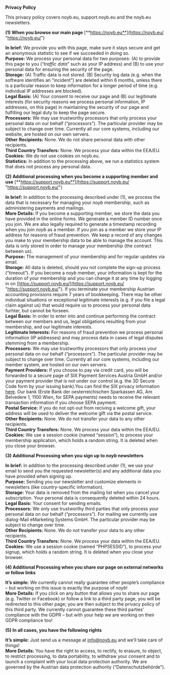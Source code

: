**Privacy Policy**

This privacy policy covers noyb.eu, support.noyb.eu and the noyb.eu newsletters.

**(1) When you browse our main page** [**https://noyb.eu**](https://noyb.eu/ "https://noyb.eu/")

**In brief:** We provide you with this page, make sure it stays secure and get an anonymous statistic to see if we succeeded in doing so.  
**Purpose:** We process your personal data for two purposes: (A) to provide this page to you (“_traffic data_” such as your IP address) and (B) to use your personal data for ensuring the security of the page.  
**Storage:** (A) Traffic data is not stored. (B) Security log data (e.g. when the software identifies an “incident”) are deleted within 6 months, unless there is a particular reason to keep information for a longer period of time (e.g. individual IP addresses are blocked).  
**Legal Basis:** (A) Your consent to receive our page and (B) our legitimate interests (for security reasons we process personal information, IP addresses, on this page) in maintaining the security of our page and fulfilling our legal duty to keep the page secure.  
**Processors:** We may use trustworthy processors that only process your personal data on our behalf (“processors”). The particular provider may be subject to change over time. Currently all our core systems, including our website, are hosted on our own servers.  
**Other** **Recipients:** None. We do not share personal data with other recipients.  
**Third Country Transfers:** None. We process your data within the EEA/EU.  
**Cookies:** We do not use cookies on noyb.eu.  
**Statistics:** In addition to the processing above, we run a statistics system that does not process any personal data.

**(2) Additional processing when you become a supporting member and use** [**https://support.noyb.eu**](https://support.noyb.eu/ "https://support.noyb.eu/")

**In brief:** In addition to the processing described under (1), we process the data that is necessary for managing your _noyb_ membership, such as administering payments and mailings.  
**More Details:** If you become a supporting member, we store the data you have provided in the online forms. We generate a member ID number once you join. We are also legally required to generate a timestamp recording when you join _noyb_ as a member. If you join as a member we store your IP address for reasons of fraud prevention. We keep a record of any changes you make to your membership data to be able to manage the account. This data is only stored in order to manage your membership (the contract between us).  
**Purpose:** The management of your membership and for regular updates via email.  
**Storage:** All data is deleted, should you not complete the sign-up process (“timeout”). If you become a _noyb_ member, your information is kept for the duration of your membership and you can change it at any time by logging in on [https://support.noyb.eu/](https://support.noyb.eu/ "https://support.noyb.eu/"). If you terminate your membership Austrian accounting provisions require 7 years of bookkeeping. There may be other individual situations or exceptional legitimate interests (e.g. if you file a legal claim against us) that would require us to process your personal data furhter, but cannot be forseen.  
**Legal Basis:** In order to enter into and continue performing the contract between our members and us, legal obligations resulting from your membership, and our legitimate interests.  
**Legitimate Interests:** For reasons of fraud prevention we process personal information (IP addresses) and may process data in cases of legal disputes stemming from a membership.  
**Processors:** We may use trustworthy processors that only process your personal data on our behalf (“processors”). The particular provider may be subject to change over time. Currently all our core systems, including our member system, are hosted on our own servers.  
**Payment Providers:** If you choose to pay via credit card, you will be forwarded to a secure page of SIX Payment Services Austria GmbH and/or your payment provider that is not under our control (e.g. the 3D Secure Code form by your issuing bank).You can find the SIX privacy information [here](https://www.six-payment-services.com/en/services/legal/privacy-statement.html "Current Document"). Our bank (Erste Bank der oesterreichischen Sparkassen AG, Am Belvedere 1, 1100 Wien, for SEPA payments) needs to receive the relevant transaction information if you choose SEPA payment.  
**Postal Service:** If you do not opt-out from reciving a welcome gift, your address will be used to deliver the welcome gift via the postal service.  
**Other Recipients:** None. We do not transfer your data to any other recipients.  
**Third Country Transfers:** None. We process your data within the EEA/EU.  
**Cookies:** We use a session cookie (named “session”), to process your membership application, which holds a random string. It is deleted when you close your browser.

**(3) Additional Processing when you sign up to _noyb_ newsletters**

**In brief:** In addition to the processing described under (1), we use your email to send you the requested newsletter(s) and any additional data you have provided when signing up.  
**Purpose:** Sending you our newsletter and customize elements in newsletters (like country-specific information).  
**Storage:** Your data is removed from the mailing list when you cancel your subscription. Your personal data is consequently deleted within 24 hours.  
**Legal Basis:** Your consent for sending emails.  
**Processors:** We only use trustworthy third parties that only process your personal data on our behalf (“processors”). For mailing we currently use dialog-Mail eMarketing Systems GmbH. The particular provider may be subject to change over time.  
**Other Recipients:** None. We do not transfer your data to any other recipients.  
**Third Country Transfers:** None. We process your data within the EEA/EU.  
**Cookies:** We use a session cookie (named “PHPSESSID”), to process your signup, which holds a random string. It is deleted when you close your browser.  

**(4) Additional Processing when you share our page on external networks or follow links**

**It’s simple:** We currently cannot really guarantee other people’s compliance – but working on this issue is exactly the purpose of _noyb_!  
**More Details:** If you click on any button that allows you to share our page (e.g. Twitter or Facebook) or follow a link to a third party page, you will be redirected to this other page; you are then subject to the privacy policy of this third party. We currently cannot guarantee these third parties’ compliance with the GDPR – but with your help we are working on their GDPR compliance too!  

**(5) In all cases, you have the following rights**

**It’s simple:** Just send us a message at [info@noyb.eu](mailto:info@noyb.eu "mailto:info@noyb.eu") and we’ll take care of things!  
**More Details:** You have the right to access, to rectify, to erasure, to object, to restrict processing, to data portability, to withdraw your consent and to launch a complaint with your local data protection authority. We are governed by the Austrian data protection authority (“Datenschutzbehörde”).